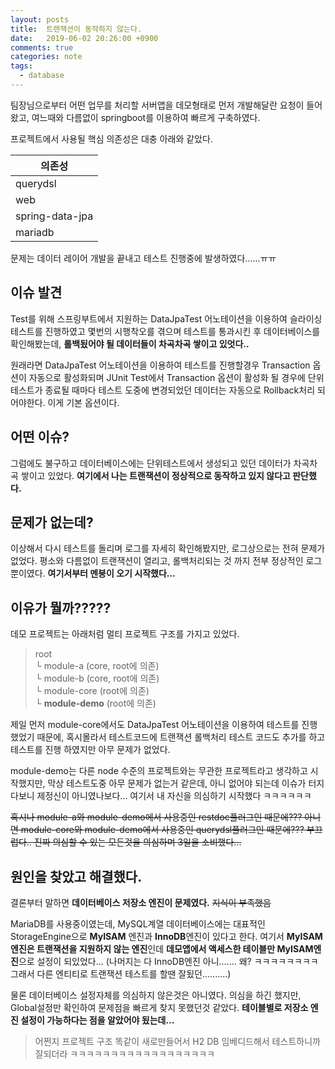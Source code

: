 ```yaml
---
layout: posts
title:  트랜잭션이 동작하지 않는다.
date:   2019-06-02 20:26:00 +0900
comments: true
categories: note
tags:
  - database
---
```


팀장님으로부터 어떤 업무를 처리할 서버앱을 데모형태로 먼저 개발해달란 요청이 들어왔고, 여느때와 다름없이 springboot를 이용하여 빠르게 구축하였다.

프로젝트에서 사용될 핵심 의존성은 대충 아래와 같았다.

의존성 |
--- |
querydsl |
web |
spring-data-jpa |
mariadb |

문제는 데이터 레이어 개발을 끝내고 테스트 진행중에 발생하였다......ㅠㅠ

## 이슈 발견

Test를 위해 스프링부트에서 지원하는 DataJpaTest 어노테이션을 이용하여 슬라이싱 테스트를 진행하였고 몇번의 시행착오를 겪으며 테스트를 통과시킨 후 데이터베이스를 확인해봤는데, **롤백됬어야 될 데이터들이 차곡차곡 쌓이고 있엇다..**

원래라면 DataJpaTest 어노테이션을 이용하여 테스트를 진행할경우 Transaction 옵션이 자동으로 활성화되며 JUnit Test에서 Transaction 옵션이 활성화 될 경우에 단위 테스트가 종료될 때마다 테스트 도중에 변경되었던 데이터는 자동으로 Rollback처리 되어야한다. 이게 기본 옵션이다.

## 어떤 이슈?
그럼에도 불구하고 데이터베이스에는 단위테스트에서 생성되고 있던 데이터가 차곡차곡 쌓이고 있었다.
**여기에서 나는 트랜잭션이 정상적으로 동작하고 있지 않다고 판단했다.**

## 문제가 없는데?
이상해서 다시 테스트를 돌리며 로그를 자세히 확인해봤지만, 로그상으로는 전혀 문제가 없었다. 평소와 다름없이 트랜잭션이 열리고, 롤백처리되는 것 까지 전부 정상적인 로그뿐이였다.
**여기서부터 멘붕이 오기 시작했다...**


## 이유가 뭘까?????
데모 프로젝트는 아래처럼 멀티 프로젝트 구조를 가지고 있었다.

>root <br>
└ module-a        (core, root에 의존) <br>
└ module-b        (core, root에 의존) <br>
└ module-core     (root에 의존) <br>
└ **module-demo** (root에 의존)

제일 먼저 module-core에서도 DataJpaTest 어노테이션을 이용하여 테스트를 진행 했었기 때문에, 혹시몰라서 테스트코드에 트랜잭션 롤백처리 테스트 코드도 추가를 하고 테스트를 진행 하였지만 아무 문제가 없었다.

module-demo는 다른 node 수준의 프로젝트와는 무관한 프로젝트라고 생각하고 시작했지만, 막상 테스트도중 아무 문제가 없는거 같은데, 아니 없어야 되는데 이슈가 터지다보니 제정신이 아니였나보다... 여기서 내 자신을 의심하기 시작했다 ㅋㅋㅋㅋㅋㅋ

~~혹시나 module-a와 module-demo에서 사용중인 restdoc플러그인 때문에??? 아니면 module-core와 module-demo에서 사용중인 querydsl플러그인 때문에??? 부끄럽다.. 진짜 의심할 수 있는 모든것을 의심하며 3일을 소비했다...~~


## 원인을 찾았고 해결했다.
결론부터 말하면 **데이터베이스 저장소 엔진이 문제였다.** ~~지식이 부족했음~~

MariaDB를 사용중이였는데, MySQL계열 데이터베이스에는 대표적인 StorageEngine으로 **MyISAM** 엔진과 **InnoDB**엔진이 있다고 한다. 여기서 **MyISAM엔진은 트랜잭션을 지원하지 않는 엔진**인데 **데모앱에서 액세스한 테이블만 MyISAM엔진**으로 설정이 되있었다...
(나머지는 다 InnoDB엔진 아니....... 왜? ㅋㅋㅋㅋㅋㅋㅋㅋ 그래서 다른 엔티티로 트랜잭션 테스트를 할땐 잘됬던..........)

물론 데이터베이스 설정자체를 의심하지 않은것은 아니였다. 의심을 하긴 했지만, Global설정만 확인하여 문제점을 빠르게 찾지 못했던것 같았다. **테이블별로 저장소 엔진 설정이 가능하다는 점을 알았어야 됬는데...**


>어쩐지 프로젝트 구조 똑같이 새로만들어서 H2 DB 임베디드해서 테스트하니까 잘되더라 ㅋㅋㅋㅋㅋㅋㅋㅋㅋㅋㅋㅋㅋㅋㅋㅋㅋㅋ
